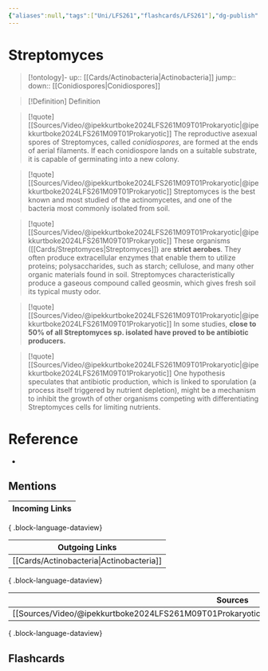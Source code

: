 ```yaml
---
{"aliases":null,"tags":["Uni/LFS261","flashcards/LFS261"],"dg-publish":true,"permalink":"/cards/streptomyces/","dgPassFrontmatter":true}
---
```


# Streptomyces

> [!ontology]-
> up:: [[Cards/Actinobacteria\|Actinobacteria]]
> jump:: 
> down:: [[Conidiospores\|Conidiospores]]

> [!Definition] Definition

> [!quote] [[Sources/Video/@ipekkurtboke2024LFS261M09T01Prokaryotic\|@ipekkurtboke2024LFS261M09T01Prokaryotic]]
> The reproductive asexual spores of Streptomyces, called *conidiospores*, are formed at the ends of aerial filaments. If each conidiospore lands on a suitable substrate, it is capable of germinating into a new colony.

> [!quote] [[Sources/Video/@ipekkurtboke2024LFS261M09T01Prokaryotic\|@ipekkurtboke2024LFS261M09T01Prokaryotic]]
> Streptomyces is the best known and most studied of the actinomycetes, and one of the bacteria most commonly isolated from soil.

> [!quote] [[Sources/Video/@ipekkurtboke2024LFS261M09T01Prokaryotic\|@ipekkurtboke2024LFS261M09T01Prokaryotic]]
> These organisms ([[Cards/Streptomyces\|Streptomyces]]) are **strict aerobes**. They often produce extracellular enzymes that enable them to utilize proteins; polysaccharides, such as starch; cellulose, and many other organic materials found in soil. Streptomyces characteristically produce a gaseous compound called geosmin, which gives fresh soil its typical musty odor.

> [!quote] [[Sources/Video/@ipekkurtboke2024LFS261M09T01Prokaryotic\|@ipekkurtboke2024LFS261M09T01Prokaryotic]]
> In some studies, **close to 50% of all Streptomyces sp. isolated have proved to be antibiotic producers.**

> [!quote] [[Sources/Video/@ipekkurtboke2024LFS261M09T01Prokaryotic\|@ipekkurtboke2024LFS261M09T01Prokaryotic]]
> One hypothesis speculates that antibiotic production, which is linked to sporulation (a process itself triggered by nutrient depletion), might be a mechanism to inhibit the growth of other organisms competing with differentiating Streptomyces cells for limiting nutrients.

# Reference

- 

## Mentions

| Incoming Links |
| -------------- |

{ .block-language-dataview}

| Outgoing Links                              |
| ------------------------------------------- |
| [[Cards/Actinobacteria\|Actinobacteria]] |

{ .block-language-dataview}

| Sources                                                                                                 |
| ------------------------------------------------------------------------------------------------------- |
| [[Sources/Video/@ipekkurtboke2024LFS261M09T01Prokaryotic\|@ipekkurtboke2024LFS261M09T01Prokaryotic]] |

{ .block-language-dataview}

## Flashcards